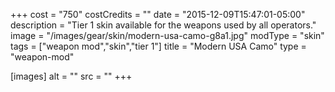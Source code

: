 +++
cost = "750"
costCredits = ""
date = "2015-12-09T15:47:01-05:00"
description = "Tier 1 skin available for the weapons used by all operators."
image = "/images/gear/skin/modern-usa-camo-g8a1.jpg"
modType = "skin"
tags = ["weapon mod","skin","tier 1"]
title = "Modern USA Camo"
type = "weapon-mod"

[images]
  alt = ""
  src = ""
+++
